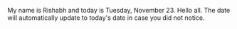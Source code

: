 My name is Rishabh and today is Tuesday, November 23. Hello all. The date will automatically update to today's date in case you did not notice.
